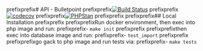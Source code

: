 prefixprefix# API - Bulletpoint
prefixprefix[![Build Status](https://travis-ci.org/klapuch/bulletpoint.svg?branch=master)](https://travis-ci.org/klapuch/bulletpoint)
prefixprefix[![codecov](https://codecov.io/gh/klapuch/bulletpoint/branch/master/graph/badge.svg)](https://codecov.io/gh/klapuch/bulletpoint)
prefixprefix[![PHPStan](https://img.shields.io/badge/PHPStan-enabled-brightgreen.svg?style=flat)](https://github.com/phpstan/phpstan)
prefixprefix
prefixprefix## Local Installation
prefixprefix
prefixprefixRun docker environment, then exec into php image and run:
prefixprefix- `make init`
prefixprefix
prefixprefixthen exec into database image and run:
prefixprefix- `test_import`
prefixprefix
prefixprefixgo gack to php image and run tests via:
prefixprefix- `make tests`
